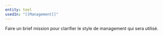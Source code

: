 ```yaml
---
entity: tool
usedIn: "[[Management]]"
---
```

Faire un brief mission pour clarifier le style de management qui sera utilisé.